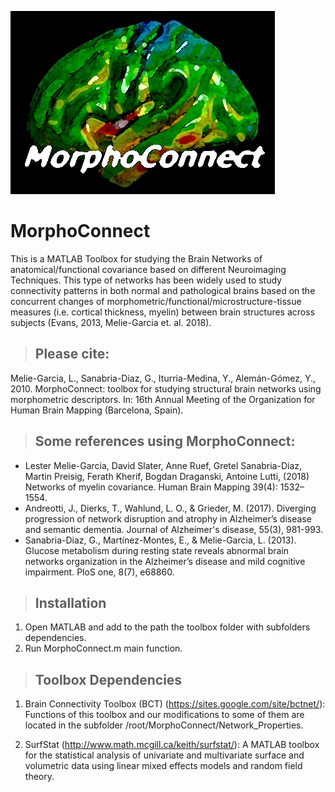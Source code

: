 ![MorphoConnect Toolbox](https://github.com/lmeliega/MorphoConnect/blob/master/Main_Functions/logo_morpho02.jpg)
# MorphoConnect
This is a MATLAB Toolbox for studying the Brain Networks of anatomical/functional covariance based on different Neuroimaging Techniques.
This type of networks has been widely used to study connectivity patterns in both normal and pathological brains based on the concurrent changes of morphometric/functional/microstructure-tissue measures (i.e. cortical thickness, myelin) between brain structures across subjects (Evans, 2013, Melie-Garcia et. al. 2018).

> ## Please cite:

Melie-Garcia, L., Sanabria-Diaz, G., Iturria-Medina, Y., Alemán-Gómez, Y., 2010. MorphoConnect: toolbox for studying structural brain networks using morphometric descriptors. In: 16th Annual Meeting of the Organization for Human Brain Mapping (Barcelona, Spain).

> ## Some references using MorphoConnect:

- Lester Melie-Garcia, David Slater, Anne Ruef, Gretel Sanabria-Diaz, Martin Preisig, Ferath Kherif, Bogdan Draganski, Antoine Lutti, (2018) Networks of myelin covariance. Human Brain Mapping 39(4): 1532–1554.
- Andreotti, J., Dierks, T., Wahlund, L. O., & Grieder, M. (2017). Diverging progression of network disruption and atrophy in Alzheimer’s disease and semantic dementia. Journal of Alzheimer's disease, 55(3), 981-993.
- Sanabria-Diaz, G., Martínez-Montes, E., & Melie-Garcia, L. (2013). Glucose metabolism during resting state reveals abnormal brain networks organization in the Alzheimer’s disease and mild cognitive impairment. PloS one, 8(7), e68860.


> ## Installation

1.	Open MATLAB and add to the path the toolbox folder with subfolders dependencies.
2.	Run MorphoConnect.m main function.

> ## Toolbox Dependencies

1. Brain Connectivity Toolbox (BCT) (https://sites.google.com/site/bctnet/): Functions of this toolbox and our modifications to some of them are located in the subfolder  /root/MorphoConnect/Network_Properties. 

2. SurfStat (http://www.math.mcgill.ca/keith/surfstat/):  A MATLAB toolbox for the statistical analysis of univariate and multivariate        surface and volumetric data using linear mixed effects models and random field theory.

